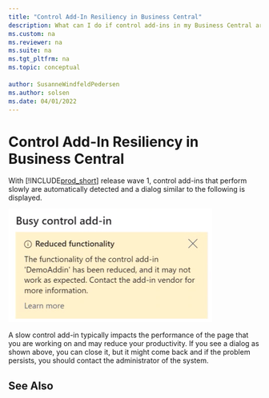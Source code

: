 ```yaml
---
title: "Control Add-In Resiliency in Business Central"
description: What can I do if control add-ins in my Business Central are slow.
ms.custom: na
ms.reviewer: na
ms.suite: na
ms.tgt_pltfrm: na
ms.topic: conceptual

author: SusanneWindfeldPedersen
ms.author: solsen
ms.date: 04/01/2022
---
```


# Control Add-In Resiliency in Business Central

With [!INCLUDE[prod_short](includes/prod_short.md)] release wave 1, control add-ins that perform slowly are automatically detected and a dialog similar to the following is displayed.

![Busy control add-in.](media/controladdin-resiliency.png "Busy control add-in.")

A slow control add-in typically impacts the performance of the page that you are working on and may reduce your productivity. If you see a dialog as shown above, you can close it, but it might come back and if the problem persists, you should contact the administrator of the system.

## See Also

<!-- []() link to new topic in dev docs -->